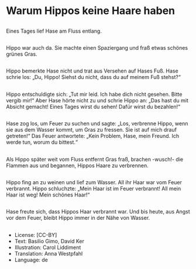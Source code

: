# Warum Hippos keine Haare haben

##
Eines Tages lief Hase am Fluss entlang.

##
Hippo war auch da. Sie machte einen Spaziergang und fraß etwas schönes grünes Gras.

##
Hippo bemerkte Hase nicht und trat aus Versehen auf Hases Fuß. Hase schrie los: „Du, Hippo! Siehst du nicht, dass du auf meinem Fuß stehst?“

##
Hippo entschuldigte sich: „Tut mir leid. Ich habe dich nicht gesehen. Bitte vergib mir!“ Aber Hase hörte nicht zu und schrie Hippo an: „Das hast du mit Absicht gemacht! Eines Tages wirst du sehen! Dafür wirst du bezahlen!“

##
Hase zog los, um Feuer zu suchen und sagte: „Los, verbrenne Hippo, wenn sie aus dem Wasser kommt, um Gras zu fressen. Sie ist auf mich drauf getreten!“ Das Feuer antwortete: „Kein Problem, Hase, mein Freund. Ich werde tun, worum du bittest.“

##
Als Hippo später weit vom Fluss entfernt Gras fraß, brachen -wusch!- die Flammen aus und begannen, Hippos Haare zu verbrennen.

##
Hippo fing an zu weinen und lief zum Wasser. All ihr Haar war vom Feuer verbrannt. Hippo schluchzte: „Mein Haar ist im Feuer verbrannt! All mein Haar ist weg! Mein schönes Haar!“

##
Hase freute sich, dass Hippos Haar verbrannt war. Und bis heute, aus Angst vor dem Feuer, bleibt Hippo immer in der Nähe von Wasser.

##
* License: [CC-BY]
* Text: Basilio Gimo, David Ker
* Illustration: Carol Liddiment
* Translation: Anna Westpfahl
* Language: de
